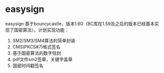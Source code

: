 # easysign

easysign 基于bouncycastle，版本1.60（BC库在1.59及之后的版本已经基本实现了国密算法）。计划实现功能：

1. SM2/SM3/SM4算法的简单封装
2. CMS(PKCS#7)格式签名
3. 基于国密算法的数字信封
4. pdf文件sm2签章，关键字盖章
5. 国密时间戳签名


